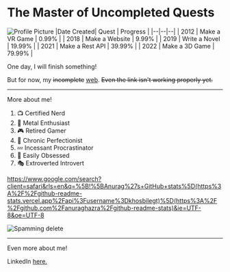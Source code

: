 # The Master of Uncompleted Quests
![Profile Picture](https://socialmagz.com/wp-content/uploads/2020/12/anime-glasses.jpg)
|Date Created| Quest | Progress | 
|--|--|--|
| 2012 | Make a VR Game | 0.99% |
| 2018 | Make a Website | 9.99% |
| 2019 | Write a Novel | 19.99% |
| 2021 | Make a Rest API | 39.99% |
| 2022 | Make a 3D Game | 79.99% |

One day, I will finish something!

But for now, my ~~incomplete~~ [web](https://github.com/khosbilegt/khosbilegt). ~~Even the link isn't working properly yet.~~

---
More about me!

 1. 📺 Certified Nerd
 2. 🎸 Metal Enthusiast
 3. 🎮 Retired Gamer
 4. 📏 Chronic Perfectionist
 5. 💤 Incessant Procrastinator 
 6. 🐝 Easily Obsessed
 7. 🎭 Extroverted Introvert

https://www.google.com/search?client=safari&rls=en&q=%5B!%5BAnurag%27s+GitHub+stats%5D(https%3A%2F%2Fgithub-readme-stats.vercel.app%2Fapi%3Fusername%3Dkhosbilegt)%5D(https%3A%2F%2Fgithub.com%2Fanuraghazra%2Fgithub-readme-stats)&ie=UTF-8&oe=UTF-8

![Spamming delete](https://64.media.tumblr.com/e8fd3aa29526c41511c60505f64a0098/tumblr_psdjxl5hCT1t9q05y_540.gif)

---

Even more about me!

LinkedIn [here.](https://www.linkedin.com/in/khosbilegt-bilegsaikhan-82929424b/)
